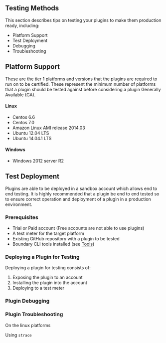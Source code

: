 Testing Methods
---------------

This section describes tips on testing your plugins to make them production ready, including:

* Platform Support
* Test Deployment
* Debugging
* Troubleshooting

## Platform Support

These are the tier 1 platforms and versions that the plugins are required to run on to be certified. These represent the minimum number of platforms that a plugin should be tested against before considering a plugin Generally Available (GA).

#### Linux
* Centos 6.6
* Centos 7.0
* Amazon Linux AMI release 2014.03
* Ubuntu 12.04 LTS
* Ubuntu 14.04.1 LTS

#### Windows
* Windows 2012 server R2

## Test Deployment

Plugins are able to be deployed in a sandbox account which allows end to end testing. It is highly recommended that a plugin be end to end tested so to ensure correct operation and deployment of a plugin in a production environment.

### Prerequisites
* Trial or Paid account (Free accounts are not able to use plugins)
* A test meter for the target platform
* Existing GitHub repository with a plugin to be tested
* Boundary CLI tools installed (see [Tools](tools.md))


### Deploying a Plugin for Testing

Deploying a plugin for testing consists of:

1. Exposing the plugin to an account
2. Installing the plugin into the account
3. Deploying to a test meter



### Plugin Debugging



### Plugin Troubleshooting

On the linux platforms

Using `strace`
